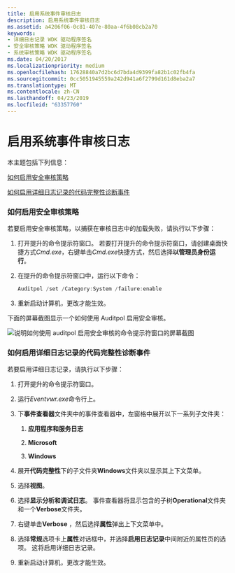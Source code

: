 ```yaml
---
title: 启用系统事件审核日志
description: 启用系统事件审核日志
ms.assetid: a4206f06-0c81-407e-80aa-4f6b08cb2a70
keywords:
- 详细日志记录 WDK 驱动程序签名
- 安全审核策略 WDK 驱动程序签名
- 系统审核策略 WDK 驱动程序签名
ms.date: 04/20/2017
ms.localizationpriority: medium
ms.openlocfilehash: 17628840a7d2bc6d7bda4d9399fa82b1c02fb4fa
ms.sourcegitcommit: 0cc5051945559a242d941a6f2799d161d8eba2a7
ms.translationtype: MT
ms.contentlocale: zh-CN
ms.lasthandoff: 04/23/2019
ms.locfileid: "63357760"
---
```

# <a name="enabling-the-system-event-audit-log"></a>启用系统事件审核日志


本主题包括下列信息：

[如何启用安全审核策略](#how-to-enable-security-audit-policy)

[如何启用详细日志记录的代码完整性诊断事件](#how-to-enable-verbose-logging-of-code-integrity-diagnostic-events)

### <a href="" id="how-to-enable-security-audit-policy"></a> 如何启用安全审核策略

若要启用安全审核策略，以捕获在审核日志中的加载失败，请执行以下步骤：

1.  打开提升的命令提示符窗口。 若要打开提升的命令提示符窗口，请创建桌面快捷方式*Cmd.exe*，右键单击*Cmd.exe*快捷方式，然后选择**以管理员身份运行**。

2.  在提升的命令提示符窗口中，运行以下命令：

    ```cpp
    Auditpol /set /Category:System /failure:enable
    ```

3.  重新启动计算机，更改才能生效。

下面的屏幕截图显示一个如何使用 Auditpol 启用安全审核。

![说明如何使用 auditpol 启用安全审核的命令提示符窗口的屏幕截图](images/driver-signing-enable-auditpol.png)

### <a href="" id="how-to-enable-verbose-logging-of-code-integrity-diagnostic-events"></a> 如何启用详细日志记录的代码完整性诊断事件

若要启用详细日志记录，请执行以下步骤：

1.  打开提升的命令提示符窗口。

2.  运行*Eventvwr.exe*命令行上。

3.  下**事件查看器**文件夹中的事件查看器中，左窗格中展开以下一系列子文件夹：

    1.  **应用程序和服务日志**

    2.  **Microsoft**

    3.  **Windows**

4.  展开**代码完整性**下的子文件夹**Windows**文件夹以显示其上下文菜单。

5.  选择**视图**。

6.  选择**显示分析和调试日志**。 事件查看器将显示包含的子树**Operational**文件夹和一个**Verbose**文件夹。

7.  右键单击**Verbose** ，然后选择**属性**弹出上下文菜单中。

8.  选择**常规**选项卡上**属性**对话框中，并选择**启用日志记录**中间附近的属性页的选项。 这将启用详细日志记录。

9.  重新启动计算机，更改才能生效。

 

 





